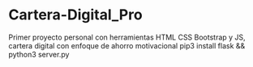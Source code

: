 # Cartera-Digital_Pro
Primer proyecto personal con herramientas HTML CSS Bootstrap y JS, cartera digital con enfoque de ahorro motivacional
pip3 install flask && python3 server.py
